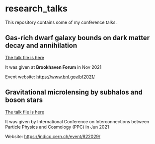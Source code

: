 # research_talks
This repository contains some of my conference talks.

## Gas-rich dwarf galaxy bounds on dark matter decay and annihilation
[The talk file is here](/BF21.pdf)

It was given at **Brookhaven Forum** in Nov 2021

Event website: https://www.bnl.gov/bf2021/

## Gravitational microlensing by subhalos and boson stars
[The talk file is here](\PPC.pdf)

It was given by International Conference on Interconnections between Particle Physics and Cosmology (PPC) in Jun 2021

Website: https://indico.cern.ch/event/822029/
